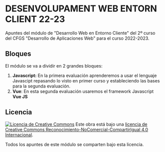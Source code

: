 # DESENVOLUPAMENT WEB ENTORN CLIENT 22-23

Apuntes del módulo de "Desarrollo Web en Entorno Cliente" del 2º curso del CFGS "Desarrollo de Aplicaciones Web" para el curso 2022-2023.

## Bloques

El módulo se va a dividir en 2 grandes bloques:

1. **Javascript:** En la primera evaluación aprenderemos a usar el lenguaje Javascipt repasando lo visto en primer curso y estableciendo las bases para la segunda evaluación.
2. **Vue**: En esta segunda evaluación  usaremos el framework Javascript **Vue JS**

## Licencia

[![Licencia de Creative Commons](https://camo.githubusercontent.com/f05d4039b67688cfdf339d2a445ad686a60551f9891734c418f7096184de5fac/68747470733a2f2f692e6372656174697665636f6d6d6f6e732e6f72672f6c2f62792d6e632d73612f342e302f38387833312e706e67)](http://creativecommons.org/licenses/by-nc-sa/4.0/)
Este obra está bajo una [licencia de Creative Commons Reconocimiento-NoComercial-CompartirIgual 4.0 Internacional](http://creativecommons.org/licenses/by-nc-sa/4.0/).

Todos los apuntes de este módulo se comparten bajo esta licencia.